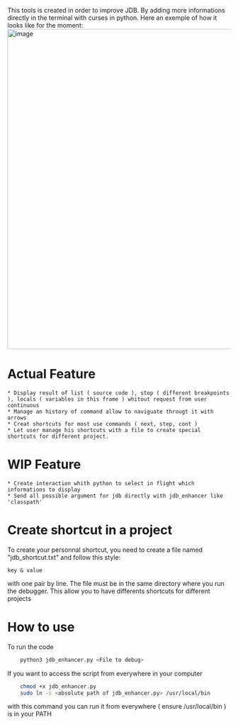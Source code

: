 This tools is created in order to improve JDB. By adding more informations directly in the terminal with curses in python.
Here an exemple of how it looks like for the moment:
<img width="1592" height="722" alt="image" src="https://github.com/user-attachments/assets/296b9d8f-3cab-45f8-baa7-b328da4b6895" />

# Actual Feature

    * Display result of list ( source code ), stop ( different breakpoints ), locals ( variables in this frame ) whitout request from user continuous
    * Manage an history of command allow to naviguate througt it with arrows
    * Creat shortcuts for most use commands ( next, step, cont )
    * Let user manage his shortcuts with a file to create special shortcuts for different project.

# WIP Feature

    * Create interaction whith python to select in flight which informations to display
    * Send all possible argument for jdb directly with jdb_enhancer like 'classpath'
   
# Create shortcut in a project

To create your personnal shortcut, you need to create a file named "jdb_shortcut.txt" and follow this style:
```
key & value
```
with one pair by line.
The file must be in the same directory where you run the debugger. This allow you to have differents shortcuts for different projects

# How to use

To run the code 
``` bash
    python3 jdb_enhancer.py <File to debug>
```

If you want to access the script from everywhere in your computer 

``` bash
    chmod +x jdb_enhancer.py
    sudo ln -s <absolute path of jdb_enhancer.py> /usr/local/bin
```
with this command you can run it from everywhere ( ensure /usr/local/bin ) is in your PATH
